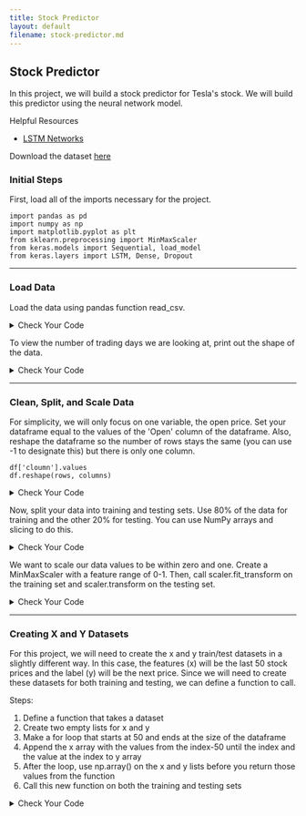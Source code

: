 ```yaml
---
title: Stock Predictor
layout: default
filename: stock-predictor.md
--- 
```


## Stock Predictor
In this project, we will build a stock predictor for Tesla's stock. We will build this predictor using the neural network model.

Helpful Resources
- [LSTM Networks](https://machinelearningmastery.com/gentle-introduction-long-short-term-memory-networks-experts/)

Download the dataset [here](datasets/TSLA.csv)

### Initial Steps

First, load all of the imports necessary for the project.

```
import pandas as pd
import numpy as np
import matplotlib.pyplot as plt
from sklearn.preprocessing import MinMaxScaler
from keras.models import Sequential, load_model
from keras.layers import LSTM, Dense, Dropout
```

***
### Load Data

Load the data using pandas function read_csv.

<details markdown="1">

<summary>Check Your Code</summary>

```
df = pd.read_csv('TSLA.csv')
```

</details>

To view the number of trading days we are looking at, print out the shape of the data.

<details markdown="1">

<summary>Check Your Code</summary>

```
print(df.shape)
```

</details>

***
### Clean, Split, and Scale Data

For simplicity, we will only focus on one variable, the open price. Set your dataframe equal to the values of the 'Open' column of the dataframe. Also, reshape the dataframe so the number of rows stays the same (you can use -1 to designate this) but there is only one column.

```
df['cloumn'].values
df.reshape(rows, columns)
```

<details markdown="1">

<summary>Check Your Code</summary>

```
df = df['Open'].values
df = df.reshape(-1, 1)
print(df.shape)
```

</details>

Now, split your data into training and testing sets. Use 80% of the data for training and the other 20% for testing. You can use NumPy arrays and slicing to do this.

<details markdown="1">

<summary>Check Your Code</summary>

```
dataset_train = np.array(df[:int(df.shape[0]*0.8)])
dataset_test = np.array(df[int(df.shape[0]*0.8):])
print(dataset_train.shape)
print(dataset_test.shape)
```

</details>

We want to scale our data values to be within zero and one. Create a MinMaxScaler with a feature range of 0-1. Then, call scaler.fit_transform on the training set and scaler.transform on the testing set.

<details markdown="1">

<summary>Check Your Code</summary>

```
scaler = MinMaxScaler(feature_range=(0,1))
dataset_train = scaler.fit_transform(dataset_train)
dataset_test = scaler.transform(dataset_test)
```

</details>

***
### Creating X and Y Datasets
For this project, we will need to create the x and y train/test datasets in a slightly different way.  In this case, the features (x) will be the last 50 stock prices and the label (y) will be the next price. Since we will need to create these datasets for both training and testing, we can define a function to call.

Steps:
1. Define a function that takes a dataset
2. Create two empty lists for x and y 
3. Make a for loop that starts at 50 and ends at the size of the dataframe
4. Append the x array with the values from the index-50 until the index and the value at the index to y array
5. After the loop, use np.array() on the x and y lists before you return those values from the function
6. Call this new function on both the training and testing sets

<details markdown="1">

<summary>Check Your Code</summary>

```
def create_dataset(df):
    x = []
    y = []
    for i in range(50, df.shape[0]):
        x.append(df[i-50:i, 0])
        y.append(df[i, 0])
    x = np.array(x)
    y = np.array(y)
    return x,y

x_train, y_train = create_dataset(dataset_train)
x_test, y_test = create_dataset(dataset_test)
```

</details>
